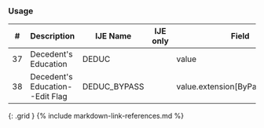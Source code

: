 ### Usage


| **#** |  **Description**   |  **IJE Name**   | IJE only |  **Field**  |  **Type**  | **Value Set**  |
| ---------| ------------- | ------------ | ---------- |---------- | -------- | -------- |
| 37 | Decedent's Education | DEDUC| |value | codeable | [EducationLevelVS] | 
| 38 | Decedent's Education--Edit Flag | DEDUC_BYPASS| |value.extension[ByPassEdit].value | codeable | [EditBypass01234VS] | 
{: .grid }
{% include markdown-link-references.md %}
